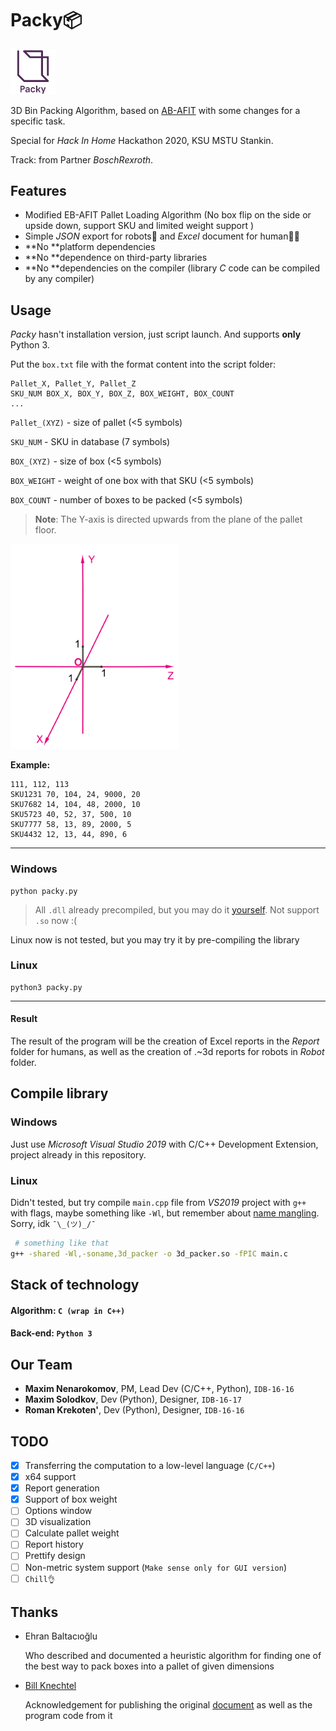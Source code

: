 # Packy📦

<img src="doc/packy_logo.png" style="zoom:7%;" />

3D Bin Packing Algorithm, based on [AB-AFIT](doc/AirForceBinPacking.pdf) with some changes for a specific task. 

Special for *Hack In Home* Hackathon 2020, KSU MSTU Stankin.

Track: from Partner *BoschRexroth*.


## Features

- Modified EB-AFIT Pallet Loading Algorithm (No box flip on the side or upside down, support SKU and limited weight support )
- Simple *JSON* export for robots🤖 and *Excel* document for human👷🏽
- **No **platform dependencies
- **No **dependence on third-party libraries
- **No **dependencies on the compiler (library *C* code can be compiled by any compiler)

## Usage

*Packy* hasn't installation version, just script launch. And supports **only** Python 3.

Put the `box.txt` file with the format content into the script folder:

```
Pallet_X, Pallet_Y, Pallet_Z
SKU_NUM BOX_X, BOX_Y, BOX_Z, BOX_WEIGHT, BOX_COUNT
...
```

`Pallet_(XYZ)` - size of pallet (<5 symbols)

`SKU_NUM` - SKU in database (7 symbols)

`BOX_(XYZ)` - size of box (<5 symbols)

`BOX_WEIGHT` - weight of one box with that SKU (<5 symbols)

`BOX_COUNT` - number of boxes to be packed (<5 symbols)

> **Note**: The Y-axis is directed upwards from the plane of the pallet floor.

<img src="doc/Axis.png" alt="Axis in Packy" style="zoom:80%;" />

**Example:**

```
111, 112, 113
SKU1231 70, 104, 24, 9000, 20
SKU7682 14, 104, 48, 2000, 10
SKU5723 40, 52, 37, 500, 10
SKU7777 58, 13, 89, 2000, 5
SKU4432 12, 13, 44, 890, 6
```

----

### Windows

```
python packy.py
```

> All `.dll` already precompiled, but you may do it [yourself](#compile-library). Not support  `.so` now :(  

Linux now is not tested, but you may try it by pre-compiling the library

### Linux

```
python3 packy.py
```

----

#### Result

The result of the program will be the creation of Excel reports in the *Report* folder for humans, as well as the creation of .~3d reports for robots in *Robot* folder. 

## Compile library

### Windows

Just use *Microsoft Visual Studio 2019* with C/C++ Development Extension, project already in this repository. 

### Linux

Didn't tested, but try compile `main.cpp` file from *VS2019* project with `g++` with flags, maybe something like `-Wl`, but remember about [name mangling](https://en.wikipedia.org/wiki/Name_mangling). Sorry, idk `¯\_(ツ)_/¯`

```bash
 # something like that
g++ -shared -Wl,-soname,3d_packer -o 3d_packer.so -fPIC main.c
```

## Stack of technology

#### Algorithm: `C (wrap in C++)`

#### Back-end: `Python 3`

## Our Team

- **Maxim Nenarokomov**, PM, Lead Dev (C/C++, Python), `IDB-16-16`
- **Maxim Solodkov**, Dev (Python), Designer, `IDB-16-17`
- **Roman Krekoten'**, Dev (Python), Designer,  `IDB-16-16`

## TODO

- [x] Transferring the computation to a low-level language (`C/C++`)
- [x] x64 support
- [x] Report generation
- [x] Support of box weight
- [ ] Options window
- [ ] 3D visualization
- [ ] Calculate pallet weight
- [ ] Report history
- [ ] Prettify design
- [ ] Non-metric system support (`Make sense only for GUI version`)
- [ ] `Chill👌`

Thanks
------

- Ehran Baltacıoğlu

  Who described and documented a heuristic algorithm for finding one of the best way to pack boxes into a pallet of given dimensions

- [Bill Knechtel](https://github.com/wknechtel/3d-bin-pack)

  Acknowledgement for publishing the original [document](doc/AirForceBinPacking.pdf) as well as the program code from it

